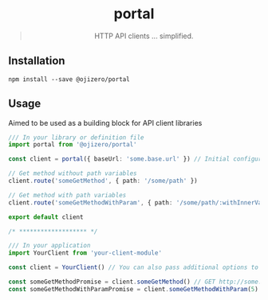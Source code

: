 <div align="center">

# portal

> HTTP API clients ... simplified.

</div>

## Installation

```
npm install --save @ojizero/portal
```

## Usage

Aimed to be used as a building block for API client libraries

```typescript
/// In your library or definition file
import portal from '@ojizero/portal'

const client = portal({ baseUrl: 'some.base.url' }) // Initial configuration can be passed here

// Get method without path variables
client.route('someGetMethod', { path: '/some/path' })

// Get method with path variables
client.route('someGetMethodWithParam', { path: '/some/path/:withInnerVariable' })

export default client

/* ******************* */

/// In your application
import YourClient from 'your-client-module'

const client = YourClient() // You can also pass additional options to futher configure the client

const someGetMethodPromise = client.someGetMethod() // GET http://some.base.url/some/path
const someGetMethodWithParamPromise = client.someGetMethodWithParam(5) // GET http://some.base.url/some/path/5
```
